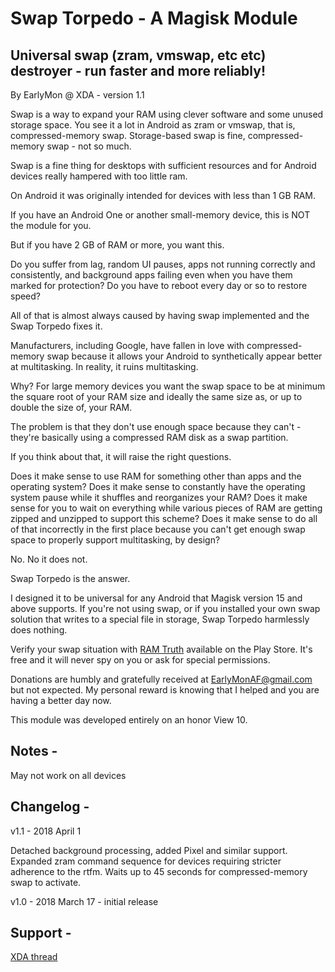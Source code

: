 # Swap Torpedo - A Magisk Module

## Universal swap (zram, vmswap, etc etc) destroyer - run faster and more reliably!

By EarlyMon @ XDA - version 1.1

Swap is a way to expand your RAM using clever software and some unused storage space. You see it a lot in Android as zram or vmswap, that is, compressed-memory swap. Storage-based swap is fine, compressed-memory swap - not so much.

Swap is a fine thing for desktops with sufficient resources and for Android devices really hampered with too little ram.

On Android it was originally intended for devices with less than 1 GB RAM. 

If you have an Android One or another small-memory device, this is NOT the module for you. 

But if you have 2 GB of RAM or more, you want this. 

Do you suffer from lag, random UI pauses, apps not running correctly and consistently, and background apps failing even when you have them marked for protection? Do you have to reboot every day or so to restore speed? 

All of that is almost always caused by having swap implemented and the Swap Torpedo fixes it. 

Manufacturers, including Google, have fallen in love with compressed-memory swap because it allows your Android to synthetically appear better at multitasking. In reality, it ruins multitasking. 

Why? For large memory devices you want the swap space to be at minimum the square root of your RAM size and ideally the same size as, or up to double the size of, your RAM. 

The problem is that they don't use enough space because they can't - they're basically using a compressed RAM disk as a swap partition. 

If you think about that, it will raise the right questions. 

Does it make sense to use RAM for something other than apps and the operating system? Does it make sense to constantly have the operating system pause while it shuffles and reorganizes your RAM? Does it make sense for you to wait on everything while various pieces of RAM are getting zipped and unzipped to support this scheme? Does it make sense to do all of that incorrectly in the first place because you can't get enough swap space to properly support multitasking, by design? 

No. No it does not. 

Swap Torpedo is the answer. 

I designed it to be universal for any Android that Magisk version 15 and above supports. If you're not using swap, or if you installed your own swap solution that writes to a special file in storage, Swap Torpedo harmlessly does nothing. 

Verify your swap situation with [RAM Truth](https://play.google.com/store/apps/details?id=sa.ramtruth) available on the Play Store. It's free and it will never spy on you or ask for special permissions.

Donations are humbly and gratefully received at EarlyMonAF@gmail.com but not expected. My personal reward is knowing that I helped and you are having a better day now. 

This module was developed entirely on an honor View 10. 


## Notes -

May not work on all devices


## Changelog - 

v1.1 - 2018 April 1

Detached background processing, added Pixel and similar support. 
Expanded zram command sequence for devices requiring stricter adherence to the rtfm.
Waits up to 45 seconds for compressed-memory swap to activate.

v1.0 - 2018 March 17 -  initial release 


## Support - 
[XDA thread](https://forum.xda-developers.com/apps/magisk/module-swap-torpedo-run-faster-reliably-t3766883) 
